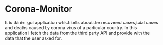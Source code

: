 # Corona-Monitor
It is tkinter gui application which tells about the recovered  cases,total cases and deaths caused by corona virus of a particular country. 
In this application i fetch the data from the third party API and provide with the data that the user asked for.
